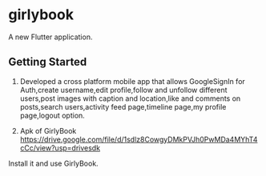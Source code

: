 # girlybook

A new Flutter application.

## Getting Started

1. Developed a cross platform mobile app that allows GoogleSignIn for
Auth,create username,edit profile,follow and unfollow different
users,post images with caption and location,like and comments on
posts,search users,activity feed page,timeline page,my profile
page,logout option.

2. Apk of GirlyBook https://drive.google.com/file/d/1sdlz8CowgyDMkPVJh0PwMDa4MYhT4cCc/view?usp=drivesdk

Install it and use GirlyBook.
